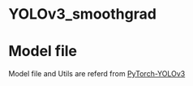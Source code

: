 # YOLOv3_smoothgrad

# Model file
Model file and Utils are referd from [PyTorch-YOLOv3](https://github.com/eriklindernoren/PyTorch-YOLOv3)
